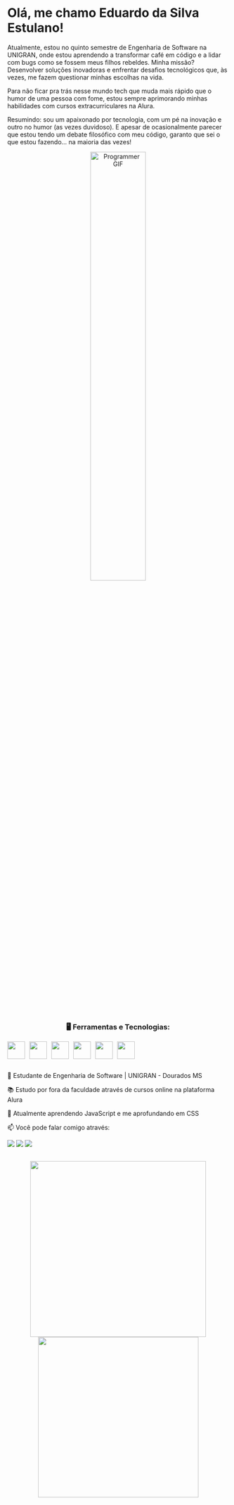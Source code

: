 # Olá, me chamo Eduardo da Silva Estulano!

Atualmente, estou no quinto semestre de Engenharia de Software na UNIGRAN, onde estou aprendendo a transformar café em código e a lidar com bugs como se fossem meus filhos rebeldes. Minha missão? Desenvolver soluções inovadoras e enfrentar desafios tecnológicos que, às vezes, me fazem questionar minhas escolhas na vida.

Para não ficar pra trás nesse mundo tech que muda mais rápido que o humor de uma pessoa com fome, estou sempre aprimorando minhas habilidades com cursos extracurriculares na Alura.

Resumindo: sou um apaixonado por tecnologia, com um pé na inovação e outro no humor (as vezes duvidoso). E apesar de ocasionalmente parecer que estou tendo um debate filosófico com meu código, garanto que sei o que estou fazendo... na maioria das vezes!

<div align="center">
  <img src="https://media1.tenor.com/m/NOYF3f82b_gAAAAd/programmer.gif" alt="Programmer GIF" width="50%">
</div>
<h2></h2>
<div align="center">
<h3>🖥️ Ferramentas e Tecnologias:</h3>
  <div style="display: flex; gap: 10px;">
    <img src="https://cdn.jsdelivr.net/gh/devicons/devicon@latest/icons/javascript/javascript-original.svg" width="40" height="40"/> 
    <img src="https://cdn.jsdelivr.net/gh/devicons/devicon@latest/icons/cplusplus/cplusplus-original.svg" width="40" height="40"/> 
    <img src="https://cdn.jsdelivr.net/gh/devicons/devicon@latest/icons/css3/css3-original.svg" width="40" height="40"/> 
    <img src="https://cdn.jsdelivr.net/gh/devicons/devicon@latest/icons/html5/html5-original.svg" width="40" height="40"/> 
    <img src="https://cdn.jsdelivr.net/gh/devicons/devicon@latest/icons/git/git-original.svg" width="40" height="40"/>
    <img src="https://cdn.jsdelivr.net/gh/devicons/devicon@latest/icons/github/github-original.svg" width="40" height="40"/> 
  </div>
</div>

 ##
 🚀 Estudante de Engenharia de Software | UNIGRAN - Dourados MS

 📚 Estudo por fora da faculdade através de cursos online na plataforma Alura
 
 🌱 Atualmente aprendendo JavaScript e me aprofundando em CSS

 📫 Você pode falar comigo através:

<div>
<a href="https://www.linkedin.com/in/eduardo-da-silva-estulano-447ba02b1/"><img loading="lazy" src="https://img.shields.io/badge/-LinkedIn-%230077B5?style=for-the-badge&logo=linkedin&logoColor=white" target="_blank"></a>   
<a href="https://www.instagram.com/du.estulano/"><img loading="lazy" src="https://img.shields.io/badge/-Instagram-%23E4405F?style=for-the-badge&logo=instagram&logoColor=white" target="_blank"></a>
<a href="mailto:eduardo.estulano46@gmail.com"><img loading="lazy" src="https://img.shields.io/badge/Gmail-D14836?style=for-the-badge&logo=gmail&logoColor=white" target="_blank"></a>
</div>

<h2></h2>

<div align="center">
  <a href="https://github.com/Eduardox64">
    <img loading="lazy" width="400" src="https://github-readme-stats.vercel.app/api/top-langs/?username=Eduardox64&layout=compact&langs_count=7&theme=dracula"/>
    <img loading="lazy" width="365" src="https://github-readme-stats.vercel.app/api?username=Eduardox64&show_icons=true&theme=dracula&include_all_commits=true&count_private=true"/>
  </a>
</div>
